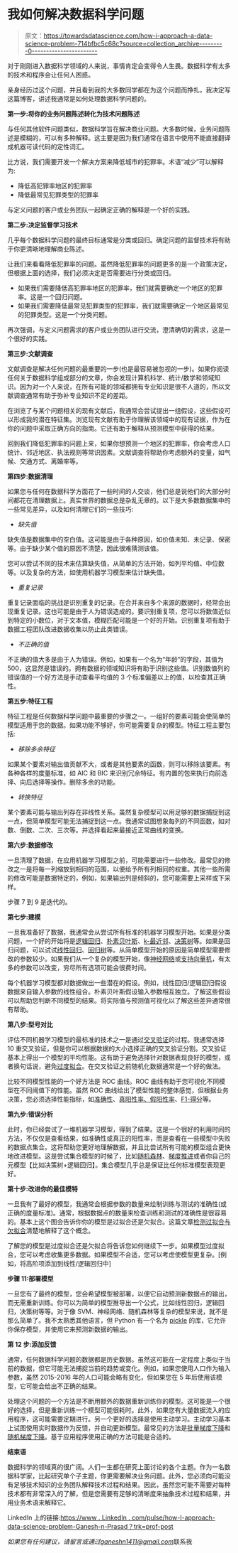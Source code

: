 # 我如何解决数据科学问题

> 原文：<https://towardsdatascience.com/how-i-approach-a-data-science-problem-714bfbc5c68c?source=collection_archive---------0----------------------->

对于刚刚进入数据科学领域的人来说，事情肯定会变得令人生畏。数据科学有太多的技术和程序会让任何人困惑。

亲身经历过这个问题，并且看到我的大多数同学都在为这个问题而挣扎，我决定写这篇博客，讲述我通常是如何处理数据科学问题的。

**第一步:将你的业务问题陈述转化为技术问题陈述**

与任何其他软件问题类似，数据科学旨在解决商业问题。大多数时候，业务问题陈述是模糊的，可以有多种解释。这主要是因为我们通常在语言中使用不能直接翻译成机器可读代码的定性词汇。

比方说，我们需要开发一个解决方案来降低城市的犯罪率。术语“减少”可以解释为:

*   降低高犯罪率地区的犯罪率
*   降低最常见犯罪类型的犯罪率

与定义问题的客户或业务团队一起确定正确的解释是一个好的实践。

**第二步:决定监督学习技术**

几乎每个数据科学问题的最终目标通常是分类或回归。确定问题的监督技术将有助于你更清晰地理解商业陈述。

让我们来看看降低犯罪率的问题。虽然降低犯罪率的问题更多的是一个政策决定，但根据上面的选择，我们必须决定是否需要进行分类或回归。

*   如果我们需要降低高犯罪率地区的犯罪率，我们就需要确定一个地区的犯罪率。这是一个回归问题。
*   如果我们需要降低最常见犯罪类型的犯罪率，我们就需要确定一个地区最常见的犯罪类型。这是一个分类问题。

再次强调，与定义问题需求的客户或业务团队进行交流，澄清确切的需求，这是一个很好的实践。

**第三步:文献调查**

文献调查是解决任何问题的最重要的一步(也是最容易被忽视的一步)。如果你阅读任何关于数据科学组成部分的文章，你会发现计算机科学、统计/数学和领域知识。因为对一个人来说，在所有可能的领域都拥有专业知识是很不人道的，所以文献调查通常有助于弥补专业知识不足的差距。

在浏览了与某个问题相关的现有文献后，我通常会尝试提出一组假设，这些假设可以形成我的潜在特征集。浏览现有文献有助于你理解该领域中的现有证据，作为在你的问题中采取正确方向的指南。它还有助于解释从预测模型中获得的结果。

回到我们降低犯罪率的问题上来，如果你想预测一个地区的犯罪率，你会考虑人口统计、邻近地区、执法规则等常识因素。文献调查将帮助你考虑额外的变量，如气候、交通方式、离婚率等。

**第四步:数据清理**

如果您与任何在数据科学方面花了一些时间的人交谈，他们总是说他们的大部分时间都花在清理数据上。真实世界的数据总是杂乱无章的。以下是大多数数据集中的一些常见差异，以及如何清理它们的一些技巧:

*   *缺失值*

缺失值是数据集中的空白值。这可能是由于各种原因，如价值未知、未记录、保密等。由于缺少某个值的原因不清楚，因此很难猜测该值。

您可以尝试不同的技术来估算缺失值，从简单的方法开始，如列平均值、中位数等。以及复杂的方法，如使用机器学习模型来估计缺失值。

*   *重复记录*

重复记录面临的挑战是识别重复的记录。在合并来自多个来源的数据时，经常会出现重复记录。这也可能是由于人为错误造成的。要识别重复项，您可以将数值近似到特定的小数位，对于文本值，模糊匹配可能是一个好的开始。识别重复项有助于数据工程团队改进数据收集以防止此类错误。

*   *不正确的值*

不正确的值大多是由于人为错误。例如，如果有一个名为“年龄”的字段，其值为 500，这显然是错误的。拥有数据的领域知识将有助于识别这些值。识别数值列的错误值的一个好方法是手动查看平均值的 3 个标准偏差以上的值，以检查其正确性。

**第五步:特征工程**

特征工程是任何数据科学问题中最重要的步骤之一。一组好的要素可能会使简单的模型适用于您的数据。如果功能不够好，你可能需要复杂的模型。特征工程主要包括:

*   *移除多余特征*

如果某个要素对输出值贡献不大，或者是其他要素的函数，则可以移除该要素。有各种各样的度量标准，如 AIC 和 BIC 来识别冗余特征。有内置的包来执行向前选择、向后选择等操作。删除多余的功能。

*   *转换特征*

某个要素可能与输出列存在非线性关系。虽然复杂模型可以用足够的数据捕捉到这一点，但简单模型可能无法捕捉到这一点。我通常试图想象每列的不同函数，如对数、倒数、二次、三次等。并选择看起来最接近正常曲线的变换。

**第六步:数据修改**

一旦清理了数据，在应用机器学习模型之前，可能需要进行一些修改。最常见的修改之一是将每一列缩放到相同的范围，以便给予所有列相同的权重。其他一些所需的修改可能是数据特定的，例如，如果输出列是倾斜的，您可能需要上采样或下采样。

步骤 7 到 9 是迭代的。

**第七步:建模**

一旦我准备好了数据，我通常会从尝试所有标准的机器学习模型开始。如果是分类问题，一个好的开始将是[逻辑回归](https://en.wikipedia.org/wiki/Logistic_regression)、[朴素贝叶斯](https://en.wikipedia.org/wiki/Naive_Bayes_classifier)、[k-最近邻](https://en.wikipedia.org/wiki/K-nearest_neighbors_algorithm)、[决策树](https://en.wikipedia.org/wiki/Decision_tree)等。如果是回归问题，可以试试[线性回归](https://en.wikipedia.org/wiki/Linear_regression)、[回归树](https://en.wikipedia.org/wiki/Decision_tree)等。从简单模型开始的原因是简单模型需要修改的参数较少。如果我们从一个复杂的模型开始，像[神经网络](https://en.wikipedia.org/wiki/Artificial_neural_network)或[支持向量机](https://en.wikipedia.org/wiki/Support_vector_machine)，有太多的参数可以改变，穷尽所有选项可能会很费时间。

每个机器学习模型都对数据做出一些潜在的假设。例如，线性回归/逻辑回归假设数据来自输入参数的线性组合。朴素贝叶斯假设输入参数相互独立。了解这些假设可以帮助您判断不同模型的结果。将实际值与预测值可视化以了解这些差异通常很有帮助。

**第八步:型号对比**

评估不同机器学习模型的最标准的技术之一是通过[交叉验证](https://en.wikipedia.org/wiki/Cross-validation_(statistics))的过程。我通常选择 10 重交叉验证，但是你可以根据数据的大小选择正确的交叉验证分割。交叉验证基本上得出一个模型的平均性能。这有助于避免选择针对数据表现良好的模型，或者换句话说，避免[过度拟合](https://en.wikipedia.org/wiki/Overfitting)。在交叉验证之前随机化数据通常是一个好的做法。

比较不同模型性能的一个好方法是 ROC 曲线。ROC 曲线有助于您可视化不同模型在不同阈值下的性能。虽然 ROC 曲线给出了模型性能的整体感觉，但根据业务决策，您必须选择性能指标，如[准确性](https://en.wikipedia.org/wiki/Accuracy_and_precision)、[真阳性率、假阳性率](https://en.wikipedia.org/wiki/Sensitivity_and_specificity)、[F1-得分](https://en.wikipedia.org/wiki/F1_score)等。

**第九步:错误分析**

此时，你已经尝试了一堆机器学习模型，得到了结果。这是一个很好的利用时间的方法，不仅仅是查看结果，如准确性或真正的阳性率，而是查看在一些模型中失败的数据点集合。这将帮助您更好地理解数据，并且比尝试所有可能的模型组合更快地改进模型。这是尝试集合模型的时候了，比如[随机森林](https://en.wikipedia.org/wiki/Random_forest)、[梯度推进](https://en.wikipedia.org/wiki/Gradient_boosting)或者你自己的元模型【比如决策树+逻辑回归】。集合模型几乎总是保证比任何标准模型表现更好。

**第十步:改进你的最佳模特**

一旦我有了最好的模型，我通常会根据参数的数量来绘制训练与测试的准确性(或正确的度量标准)。通常，根据数据点的数量来检查训练和测试的准确性是很容易的。基本上这个图会告诉你你的模型是过拟合还是欠拟合。这篇文章[检测过拟合与欠拟合](http://digitheadslabnotebook.blogspot.com/2011/12/practical-advice-for-applying-machine.html)清楚地解释了这个概念。

了解您的模型是过度拟合还是欠拟合将告诉您如何继续下一步。如果模型过度拟合，您可以考虑收集更多数据。如果模型不合适，您可以考虑使模型更复杂。[例如，将高阶项添加到线性/逻辑回归中]

**步骤 11:部署模型**

一旦您有了最终的模型，您会希望模型被部署，以便它自动预测新数据点的输出，而无需重新训练。你可以为简单的模型推导出一个公式，比如线性回归，逻辑回归，决策树等等。对于像 SVM、神经网络、随机森林等复杂的模型来说，就不是那么简单了。我不太熟悉其他语言，但 Python 有一个名为 [pickle](http://scikit-learn.org/stable/modules/model_persistence.html) 的库，它允许你保存模型，并使用它来预测新数据的输出。

**第 12 步:添加反馈**

通常，任何数据科学问题的数据都是历史数据。虽然这可能在一定程度上类似于当前的数据，但它可能无法捕捉当前的趋势或变化。例如，如果您使用人口作为输入参数，虽然 2015-2016 年的人口可能会略有变化，但如果您在 5 年后使用该模型，它可能会给出不正确的结果。

处理这个问题的一个方法是不断用额外的数据重新训练你的模型。这可能是一个很好的选择，但是重新训练一个模型可能很耗时。此外，如果您有大量数据流入的应用程序，这可能需要定期进行。另一个更好的选择是使用主动学习。主动学习基本上试图使用实时数据作为反馈，并自动更新模型。最常见的方法是[批量梯度下降](http://sebastianruder.com/optimizing-gradient-descent/index.html#batchgradientdescent)和[随机梯度下降](https://en.wikipedia.org/wiki/Stochastic_gradient_descent)。基于应用程序使用正确的方法可能是合适的。

**结束语**

数据科学的领域真的很广阔。人们一生都在研究上面讨论的各个主题。作为一名数据科学家，比起研究单个子主题，你更需要解决业务问题。此外，您必须向可能没有足够技术知识的业务团队解释技术过程和结果。因此，虽然您可能不需要对每种技术都有非常深入的了解，但是您需要有足够的清晰度来抽象技术过程和结果，并用业务术语来解释它。

LinkedIn 上的链接:[https://www . LinkedIn . com/pulse/how-I-approach-data-science-problem-Ganesh-n-Prasad？trk=prof-post](https://www.linkedin.com/pulse/how-i-approach-data-science-problem-ganesh-n-prasad?trk=prof-post)

*如果您有任何建议，请留言或通过*[*ganeshn1411@gmail.com*](mailto:ganeshn1411@gmail.com)联系我